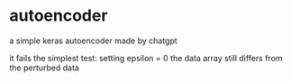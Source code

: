 # autoencoder
a simple keras autoencoder made by chatgpt

it fails the simplest test: setting epsilon = 0 the data array still differs from the perturbed data
